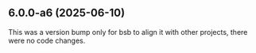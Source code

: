 ## 6.0.0-a6 (2025-06-10)

This was a version bump only for bsb to align it with other projects, there were no code changes.
